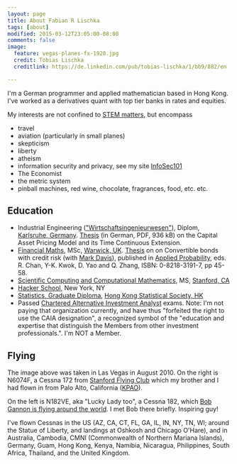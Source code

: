 ```yaml
---
layout: page
title: About Fabian R Lischka
tags: [about]
modified: 2015-03-12T23:05:00-08:00
comments: false
image:
  feature: vegas-planes-fx-1920.jpg
  credit: Tobias Lischka
  creditlink: https://de.linkedin.com/pub/tobias-lischka/1/bb9/882/en

---
```



I'm a German programmer and applied mathematician based in Hong Kong. I've worked as a derivatives quant with top tier banks in rates and equities.

My interests are not confined to [STEM matters](https://en.wikipedia.org/wiki/STEM_fields), but encompass

* travel
* aviation (particularly in small planes)
* skepticism
* liberty
* atheism
* information security and privacy, see my site [InfoSec101](https://fabianlischka.github.io/InfoSec101)
* The Economist
* the metric system
* pinball machines, red wine, chocolate, fragrances, food, etc. etc.

## Education

* Industrial Engineering (["Wirtschaftsingenieurwesen"](http://www.kit.edu/downloads/Sonstige/Wiin_UnD.pdf)), Diplom, [Karlsruhe, Germany](http://www.kit.edu). [Thesis](http://www.fabian-lischka.de/CAPM.pdf) (in German, PDF, 936 kB) on the Capital Asset Pricing Model and its Time Continuous Extension.
* [Financial Maths](http://www.wbs.ac.uk/courses/postgraduate/financial-mathematics/), MSc, [Warwick, UK](https://www.warwick.ac.uk). [Thesis](http://www.defaultrisk.com/pp_price_20.htm) on on Convertible bonds with credit risk (with [Mark Davis](http://www.imperial.ac.uk/people/mark.davis)), published in [Applied Probability](http://www.ams.org/bookstore?s3=0-8218-3191-7&quicksearch.x=0&quicksearch.y=0&subject=genint&pg1=&s1=&op1=ADJ&co1=AND&pg2=&s2=&op2=ADJ&co2=AND&op3=ADJ&co3=AND&pg3=ALLF&fn=100&d=BOOK&p=1&u=&r=0&l=100&f=S), eds. R. Chan, Y-K. Kwok, D. Yao and Q. Zhang, ISBN: 0-8218-3191-7, pp 45-58.
* [Scientific Computing and Computational Mathematics](http://icme.stanford.edu), MS, [Stanford, CA](https://www.stanford.edu)
* [Hacker School](https://www.hackerschool.com), New York, NY
* [Statistics, Graduate Diploma](http://www.hkss.org.hk/Exam/Exam.htm), [Hong Kong Statistical Society, HK](http://www.hkss.org.hk)
* Passed [Chartered Alternative Investment Analyst](https://www.caia.org) exams. Note: I'm not paying that organization currently, and have thus "forfeited the right to use the CAIA designation", a recognized symbol of the "education and expertise that distinguish the Members from other investment professionals.". I'm NOT a Member. 

## Flying 

The image above was taken in Las Vegas in August 2010. On the right is N6074F, a Cessna 172 from [Stanford Flying Club](http://flystanford.com) which my brother and I had flown in from Palo Alto, California ([KPAO](http://www.airnav.com/airport/KPAO)).

On the left is N182VE, aka "Lucky Lady too", a Cessna 182, which [Bob Gannon is flying around the world](http://www.worldflyingadventure.com/home.htm). I met Bob there briefly. Inspiring guy!

I've flown Cessnas in the US (AZ, CA, CT, FL, GA, IL, IN, NY, TN, WI; around the Statue of Liberty, and landings at Oshkosh and Chicago O'Hare), and in Australia, Cambodia, CMNI (Commonwealth of Northern Mariana Islands), Germany, Guam, Hong Kong, Kenya, Namibia, Nicaragua, Philippines, South Africa, Thailand, and the United Kingdom. 